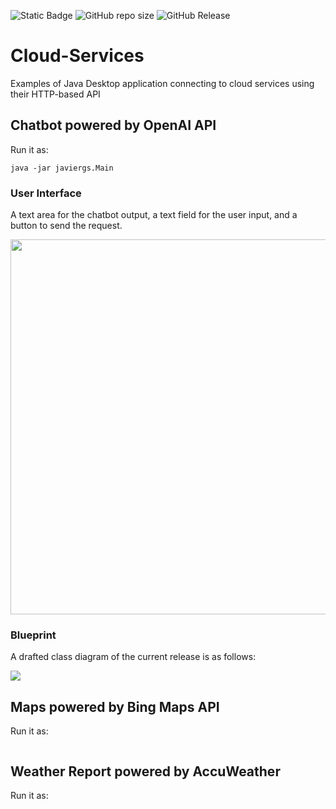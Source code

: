 ![Static Badge](https://img.shields.io/badge/author-javiergs-orange)
![GitHub repo size](https://img.shields.io/github/repo-size/CSC3100/Cloud-Services)
![GitHub Release](https://img.shields.io/github/v/release/CSC3100/Cloud-Services)


# Cloud-Services
Examples of Java Desktop application connecting to cloud services using their HTTP-based API


## Chatbot powered by OpenAI API
Run it as:
```
java -jar javiergs.Main
```

### User Interface
A text area for the chatbot output, a text field for the user input, and a button to send the request.
<p align="center">
<img width="600" src="https://github.com/CSC3100/Cloud-Services/assets/3814755/e4b52c43-2917-435f-a808-61ad2ade78d6">
</p>


### Blueprint
A drafted class diagram of the current release is as follows:<br>

<img src="https://github.com/CSC308/Cloud-Services/assets/3814755/efc12e88-1fc8-496c-827c-2eeaa702eab8">

## Maps powered by Bing Maps API
Run it as:
```

```

## Weather Report powered by AccuWeather
Run it as:
```

```
